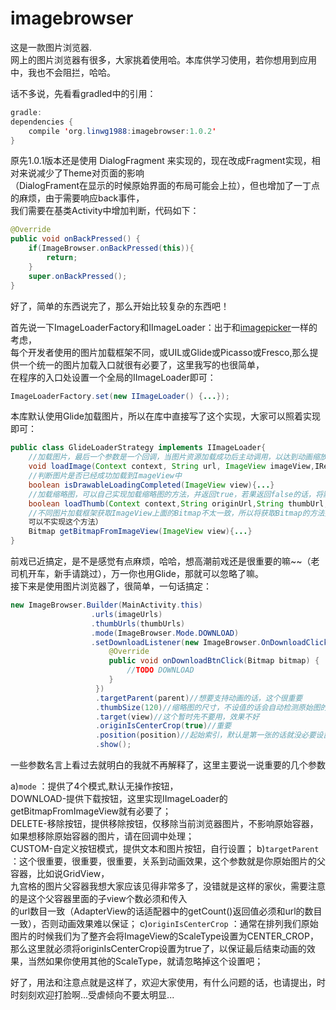 # imagebrowser

这是一款图片浏览器.</br>
网上的图片浏览器有很多，大家挑着使用哈。本库供学习使用，若你想用到应用中，我也不会阻拦，哈哈。<br>

话不多说，先看看gradled中的引用：
~~~Java
gradle:
dependencies {
    compile 'org.linwg1988:imagebrowser:1.0.2'
}
~~~
原先1.0.1版本还是使用 DialogFragment 来实现的，现在改成Fragment实现，相对来说减少了Theme对页面的影响<br>
（DialogFrament在显示的时候原始界面的布局可能会上拉），但也增加了一丁点的麻烦，由于需要响应back事件，<br>
我们需要在基类Activity中增加判断，代码如下：
~~~Java
@Override
public void onBackPressed() {
    if(ImageBrowser.onBackPressed(this)){
        return;
    }
    super.onBackPressed();
}
~~~
好了，简单的东西说完了，那么开始比较复杂的东西吧！

首先说一下ImageLoaderFactory和IImageLoader：出于和[imagepicker](https://github.com/linwg1988/imagepicker)一样的考虑，<br>
每个开发者使用的图片加载框架不同，或UIL或Glide或Picasso或Fresco,那么提供一个统一的图片加载入口就很有必要了，这里我写的也很简单，<br>
在程序的入口处设置一个全局的IImageLoader即可：
~~~Java
ImageLoaderFactory.set(new IImageLoader() {...});
~~~
本库默认使用Glide加载图片，所以在库中直接写了这个实现，大家可以照着实现即可：
~~~Java
public class GlideLoaderStrategy implements IImageLoader{
    //加载图片，最后一个参数是一个回调，当图片资源加载成功后主动调用，以达到动画缩放位移的效果（ps：回调很重要）
    void loadImage(Context context, String url, ImageView imageView,IResourceReadyCallback callback){...}
    //判断图片是否已经成功加载到ImageView中
    boolean isDrawableLoadingCompleted(ImageView view){...}
    //加载缩略图，可以自己实现加载缩略图的方法，并返回true，若果返回false的话，将默认使用loadImage加载缩略图
    boolean loadThumb(Context context,String originUrl,String thumbUrl,ImageView imageView,IResourceReadyCallback callback){...}
    //不同图片加载框架获取ImageView上面的Bitmap不太一致，所以将获取Bitmap的方法提取出来（ps：如果你不需要用到浏览器的下载功能的话，
    可以不实现这个方法）
    Bitmap getBitmapFromImageView(ImageView view){...}
}
~~~
前戏已近搞定，是不是感觉有点麻烦，哈哈，想高潮前戏还是很重要的嘛~~（老司机开车，新手请跳过），万一你也用Glide，那就可以忽略了嘛。<br>
接下来是使用图片浏览器了，很简单，一句话搞定：
~~~Java
new ImageBrowser.Builder(MainActivity.this)
                  .urls(imageUrls)
                  .thumbUrls(thumbUrls)
                  .mode(ImageBrowser.Mode.DOWNLOAD)
                  .setDownloadListener(new ImageBrowser.OnDownloadClickListener() {
                      @Override
                      public void onDownloadBtnClick(Bitmap bitmap) {
                          //TODO DOWNLOAD
                      }
                   })
                   .targetParent(parent)//想要支持动画的话，这个很重要
                   .thumbSize(120)//缩略图的尺寸，不设值的话会自动检测原始图的大小，如果没有设置targetParent的话则默认100dp
                   .target(view)//这个暂时先不要用，效果不好
                   .originIsCenterCrop(true)//重要
                   .position(position)//起始索引，默认是第一张的话就没必要设置了
                   .show();
~~~
一些参数名言上看过去就明白的我就不再解释了，这里主要说一说重要的几个参数

a)`mode` ：提供了4个模式,默认无操作按钮，<br>
DOWNLOAD-提供下载按钮，这里实现IImageLoader的getBitmapFromImageView就有必要了；<br>
DELETE-移除按钮，提供移除按钮，仅移除当前浏览器图片，不影响原始容器，如果想移除原始容器的图片，请在回调中处理；<br>
CUSTOM-自定义按钮模式，提供文本和图片按钮，自行设置；
b)`targetParent` ：这个很重要，很重要，很重要，关系到动画效果，这个参数就是你原始图片的父容器，比如说GridView，<br>
九宫格的图片父容器我想大家应该见得非常多了，没错就是这样的家伙，需要注意的是这个父容器里面的子view个数必须和传入<br>
的url数目一致（AdapterView的话适配器中的getCount()返回值必须和url的数目一致），否则动画效果难以保证；
c)`originIsCenterCrop` ：通常在排列我们原始图片的时候我们为了整齐会将ImageView的ScaleType设置为CENTER_CROP，<br>
那么这里就必须将originIsCenterCrop设置为true了，以保证最后结束动画的效果，当然如果你使用其他的ScaleType，就请忽略掉这个设置吧；

好了，用法和注意点就是这样了，欢迎大家使用，有什么问题的话，也请提出，时时刻刻欢迎打脸啊...受虐倾向不要太明显...





